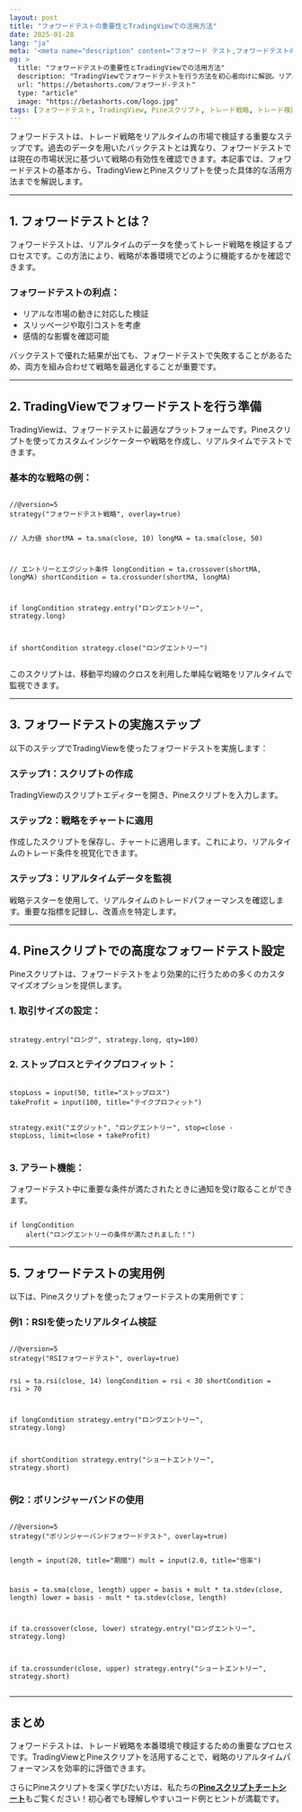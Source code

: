 ```yaml
---
layout: post
title: "フォワードテストの重要性とTradingViewでの活用方法"
date: 2025-01-28
lang: "ja"
meta: '<meta name="description" content="フォワード テスト,フォワードテストの基本を初心者向けに解説。TradingViewとPineスクリプトを活用してトレード戦略のリアルタイム検証を行う方法を紹介します。"><meta name="keywords" content="フォワードテスト, TradingView, Pineスクリプト, トレード戦略, リアルタイム分析, トレード検証"><meta name="author" content="Beta Shorts"><meta name="robots" content="index, follow"><link rel="canonical" href="https://betashorts.com/フォワード-テスト">'
og: >
  title: "フォワードテストの重要性とTradingViewでの活用方法"
  description: "TradingViewでフォワードテストを行う方法を初心者向けに解説。リアルタイムのトレード検証とPineスクリプト活用のステップを学びましょう。"
  url: "https://betashorts.com/フォワード-テスト"
  type: "article"
  image: "https://betashorts.com/logo.jpg"
tags: [フォワードテスト, TradingView, Pineスクリプト, トレード戦略, トレード検証, リアルタイム分析]
---
```


<p>フォワードテストは、トレード戦略をリアルタイムの市場で検証する重要なステップです。過去のデータを用いたバックテストとは異なり、フォワードテストでは現在の市場状況に基づいて戦略の有効性を確認できます。本記事では、フォワードテストの基本から、TradingViewとPineスクリプトを使った具体的な活用方法までを解説します。</p>

---

<h2>1. フォワードテストとは？</h2>
<p>フォワードテストは、リアルタイムのデータを使ってトレード戦略を検証するプロセスです。この方法により、戦略が本番環境でどのように機能するかを確認できます。</p>

<h3>フォワードテストの利点：</h3>
<ul>
  <li>リアルな市場の動きに対応した検証</li>
  <li>スリッページや取引コストを考慮</li>
  <li>感情的な影響を確認可能</li>
</ul>

<p>バックテストで優れた結果が出ても、フォワードテストで失敗することがあるため、両方を組み合わせて戦略を最適化することが重要です。</p>

---

<h2>2. TradingViewでフォワードテストを行う準備</h2>
<p>TradingViewは、フォワードテストに最適なプラットフォームです。Pineスクリプトを使ってカスタムインジケーターや戦略を作成し、リアルタイムでテストできます。</p>

<h3>基本的な戦略の例：</h3>
<pre><code>
//@version=5
strategy("フォワードテスト戦略", overlay=true)

// 入力値
shortMA = ta.sma(close, 10)
longMA = ta.sma(close, 50)

// エントリーとエグジット条件
longCondition = ta.crossover(shortMA, longMA)
shortCondition = ta.crossunder(shortMA, longMA)

if longCondition
    strategy.entry("ロングエントリー", strategy.long)

if shortCondition
    strategy.close("ロングエントリー")
</code></pre>

<p>このスクリプトは、移動平均線のクロスを利用した単純な戦略をリアルタイムで監視できます。</p>

---

<h2>3. フォワードテストの実施ステップ</h2>
<p>以下のステップでTradingViewを使ったフォワードテストを実施します：</p>

<h3>ステップ1：スクリプトの作成</h3>
<p>TradingViewのスクリプトエディターを開き、Pineスクリプトを入力します。</p>

<h3>ステップ2：戦略をチャートに適用</h3>
<p>作成したスクリプトを保存し、チャートに適用します。これにより、リアルタイムのトレード条件を視覚化できます。</p>

<h3>ステップ3：リアルタイムデータを監視</h3>
<p>戦略テスターを使用して、リアルタイムのトレードパフォーマンスを確認します。重要な指標を記録し、改善点を特定します。</p>

---

<h2>4. Pineスクリプトでの高度なフォワードテスト設定</h2>
<p>Pineスクリプトは、フォワードテストをより効果的に行うための多くのカスタマイズオプションを提供します。</p>

<h3>1. 取引サイズの設定：</h3>
<pre><code>
strategy.entry("ロング", strategy.long, qty=100)
</code></pre>

<h3>2. ストップロスとテイクプロフィット：</h3>
<pre><code>
stopLoss = input(50, title="ストップロス")
takeProfit = input(100, title="テイクプロフィット")

strategy.exit("エグジット", "ロングエントリー", stop=close - stopLoss, limit=close + takeProfit)
</code></pre>

<h3>3. アラート機能：</h3>
<p>フォワードテスト中に重要な条件が満たされたときに通知を受け取ることができます。</p>
<pre><code>
if longCondition
    alert("ロングエントリーの条件が満たされました！")
</code></pre>

---

<h2>5. フォワードテストの実用例</h2>
<p>以下は、Pineスクリプトを使ったフォワードテストの実用例です：</p>

<h3>例1：RSIを使ったリアルタイム検証</h3>
<pre><code>
//@version=5
strategy("RSIフォワードテスト", overlay=true)

rsi = ta.rsi(close, 14)
longCondition = rsi < 30
shortCondition = rsi > 70

if longCondition
    strategy.entry("ロングエントリー", strategy.long)

if shortCondition
    strategy.entry("ショートエントリー", strategy.short)
</code></pre>

<h3>例2：ボリンジャーバンドの使用</h3>
<pre><code>
//@version=5
strategy("ボリンジャーバンドフォワードテスト", overlay=true)

length = input(20, title="期間")
mult = input(2.0, title="倍率")

basis = ta.sma(close, length)
upper = basis + mult * ta.stdev(close, length)
lower = basis - mult * ta.stdev(close, length)

if ta.crossover(close, lower)
    strategy.entry("ロングエントリー", strategy.long)

if ta.crossunder(close, upper)
    strategy.entry("ショートエントリー", strategy.short)
</code></pre>

---

<h2>まとめ</h2>
<p>フォワードテストは、トレード戦略を本番環境で検証するための重要なプロセスです。TradingViewとPineスクリプトを活用することで、戦略のリアルタイムパフォーマンスを効率的に評価できます。</p>
<p>さらにPineスクリプトを深く学びたい方は、私たちの<a href="https://betashorts.gumroad.com/l/kwrjr" target="_blank"><strong>Pineスクリプトチートシート</strong></a>もご覧ください！初心者でも理解しやすいコード例とヒントが満載です。</p>
